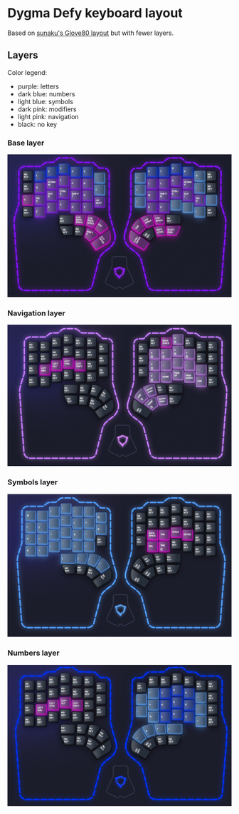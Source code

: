 # Dygma Defy keyboard layout

Based on [sunaku's Glove80 layout](https://sunaku.github.io/moergo-glove80-keyboard.html#layers) but with fewer layers.

## Layers
Color legend:
* purple: letters
* dark blue: numbers
* light blue: symbols
* dark pink: modifiers
* light pink: navigation
* black: no key

### Base layer
![Base layer image](images/Colemak-DH.png)

### Navigation layer
![Navigation layer image](images/Navigation.png)

### Symbols layer
![Symbols layer image](images/Symbols.png)

### Numbers layer
![Numbers layer image](images/Numbers.png)

